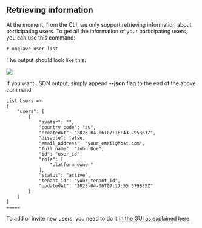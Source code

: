 
## **Retrieving information**

At the moment, from the CLI, we only support retrieving information about participating users. To get all the information of your participating users, you can use this command:

```
# onqlave user list
```

The output should look like this:

![](https://t36712295.p.clickup-attachments.com/t36712295/ed4e0cf8-b8fb-439b-b3f7-00341846f56a/image.png)

If you want JSON output, simply append **--json** flag to the end of the above command
```
List Users =>
{
    "users": [
        {
            "avatar": "",
            "country_code": "au",
            "createdAt": "2023-04-06T07:16:43.295363Z",
            "disable": false,
            "email_address": "your_email@host.com",
            "full_name": "John Doe",
            "id": "user_id",
            "role": [
                "platform_owner"
            ],
            "status": "active",
            "tenant_id": "your_tenant_id",
            "updatedAt": "2023-04-06T07:17:55.579855Z"
        }
    ]
}                    
=====
```

To add or invite new users, you need to do it [in the GUI as explained here](../../../web-app-guide/platform/access). 
